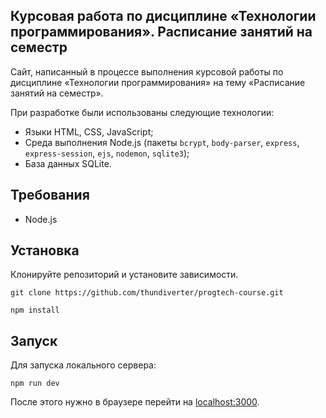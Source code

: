 ## Курсовая работа по дисциплине «Технологии программирования». Расписание занятий на семестр

Сайт, написанный в процессе выполнения курсовой работы по дисциплине «Технологии программирования» на тему «Расписание занятий на семестр».

При разработке были использованы следующие технологии:
* Языки HTML, CSS, JavaScript;
* Среда выполнения Node.js (пакеты ``bcrypt``, ``body-parser``, ``express``, ``express-session``, ``ejs``, ``nodemon``, ``sqlite3``);
* База данных SQLite.


## Требования

* Node.js

## Установка

Клонируйте репозиторий и установите зависимости.

```
git clone https://github.com/thundiverter/progtech-course.git
```

```
npm install
```

## Запуск
Для запуска локального сервера:
```
npm run dev
```
После этого нужно в браузере перейти на [localhost:3000](localhost:3000).
